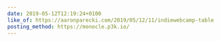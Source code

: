 ```yaml
---
date: 2019-05-12T12:19:24+0100
like_of: https://aaronparecki.com/2019/05/12/11/indiewebcamp-table
posting_method: https://monocle.p3k.io/
---
```

